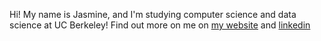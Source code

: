 Hi! My name is Jasmine, and I'm studying computer science and data science at UC Berkeley! Find out more on me on [my website](https://jasminema01.github.io/) and [linkedin](https://www.linkedin.com/in/jasmine-ma10/)

